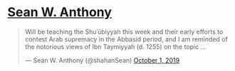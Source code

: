 
# [Sean W. Anthony](https://twitter.com/shahanSean/status/1179071919225630720)

> Will be teaching the Shuʿūbiyyah this week and their early efforts to contest Arab supremacy in the Abbasid period, and I am reminded of the notorious views of Ibn Taymiyyah (d. 1255) on the topic ...
> 
> — Sean W. Anthony (@shahanSean) [October 1, 2019](https://twitter.com/shahanSean/status/1179071919225630720?ref_src=twsrc%5Etfw)

